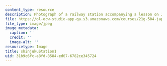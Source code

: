 ```yaml
---
content_type: resource
description: Photograph of a railway station accompanying a lesson on Japanese vocabulary.
file: https://ol-ocw-studio-app-qa.s3.amazonaws.com/courses/21g-504-japanese-iv-spring-2009/31b9c6fca8fd8584ed076782ce345724_shinjukuStation1.jpg
file_type: image/jpeg
image_metadata:
  caption: ''
  credit: ''
  image-alt: ''
resourcetype: Image
title: shinjukuStation1
uid: 31b9c6fc-a8fd-8584-ed07-6782ce345724
---
```

